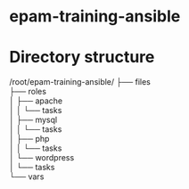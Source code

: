 # epam-training-ansible  

# Directory structure

/root/epam-training-ansible/
├── files  
├── roles  
│   ├── apache  
│   │   └── tasks  
│   ├── mysql  
│   │   └── tasks  
│   ├── php  
│   │   └── tasks  
│   └── wordpress  
│       └── tasks  
└── vars  
